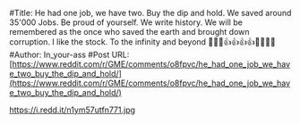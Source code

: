#Title: He had one job, we have two. Buy the dip and hold. We saved around 35'000 Jobs. Be proud of yourself. We write history. We will be remembered as the once who saved the earth and brought down corruption. I like the stock. To the infinity and beyond 🚀🚀🚀👍👍👍👍🦍🦍🦍🦍
#Author: In_your-ass
#Post URL: [https://www.reddit.com/r/GME/comments/o8fpvc/he_had_one_job_we_have_two_buy_the_dip_and_hold/](https://www.reddit.com/r/GME/comments/o8fpvc/he_had_one_job_we_have_two_buy_the_dip_and_hold/)


https://i.redd.it/n1ym57utfn771.jpg